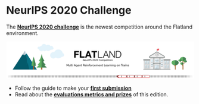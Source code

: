 NeurIPS 2020 Challenge
======================

The **[NeurIPS 2020 challenge](https://www.aicrowd.com/challenges/neurips-2020-flatland-challenge/)** is the newest competition around the Flatland environment.

![Flatland](../assets/images/flatland_wide.png)

- Follow the guide to make your **[first submission](first-submission)**
- Read about the **[evaluations metrics and prizes](prize-and-metrics)** of this edition.